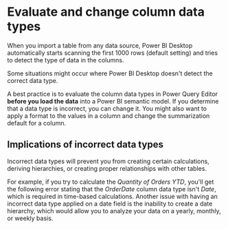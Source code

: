 # Evaluate and change column data types

When you import a table from any data source, Power BI Desktop automatically starts scanning the first 1000 rows (default setting) and tries to detect the type of data in the columns. 

Some situations might occur where Power BI Desktop doesn't detect the correct data type.

A best practice is to evaluate the column data types in Power Query Editor **before you load the data** into a Power BI semantic model. If you determine that a data type is incorrect, you can change it. You might also want to apply a format to the values in a column and change the summarization default for a column.

## Implications of incorrect data types

Incorrect data types will prevent you from creating certain calculations, deriving hierarchies, or creating proper relationships with other tables. 

For example, if you try to calculate the *Quantity of Orders YTD*, you'll get the following error stating that the *OrderDate* column data type isn't *Date*, which is required in time-based calculations. Another issue with having an incorrect data type applied on a date field is the inability to create a date hierarchy, which would allow you to analyze your data on a yearly, monthly, or weekly basis. 



